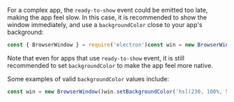 For a complex app, the `ready-to-show` event could be emitted too late, making the app feel slow. In this case, it is recommended to show the window immediately, and use a `backgroundColor` close to your app's background:

```JavaScript
const { BrowserWindow } = require('electron')const win = new BrowserWindow({ backgroundColor: '#2e2c29' })win.loadURL('https://github.com')
```

Note that even for apps that use `ready-to-show` event, it is still recommended to set `backgroundColor` to make the app feel more native.

Some examples of valid `backgroundColor` values include:

```JavaScript
const win = new BrowserWindow()win.setBackgroundColor('hsl(230, 100%, 50%)')win.setBackgroundColor('rgb(255, 145, 145)')win.setBackgroundColor('#ff00a3')win.setBackgroundColor('blueviolet')
```